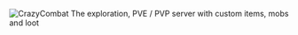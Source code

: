 ![CrazyCombat](https://i.imgur.com/fLDyWDE.png)
The exploration, PVE / PVP server with custom items, mobs and loot

